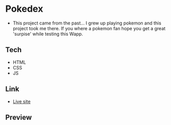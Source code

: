 # Pokedex

- This project came from the past... I grew up playing pokemon and this project took me there.
If you where a pokemon fan hope you get a great 'surpise' while testing this Wapp.

## Tech

- HTML
- CSS
- JS

## Link

- [Live site](https://efso-cod3.github.io/pokedex/)

## Preview

<code><img href=""></code>